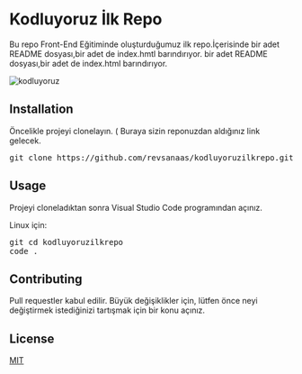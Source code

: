 # **Kodluyoruz İlk Repo**
Bu repo [](Kodluyoruz) Front-End Eğitiminde oluşturduğumuz ilk repo.İçerisinde bir adet README dosyası,bir adet de index.hmtl barındırıyor.
bir adet README dosyası,bir adet de index.html barındırıyor.

![kodluyoruz](https://media.kommunity.com/communities/kodluyoruz/17637/27971846_748761281998348_2999043640998413504_n.png?p=community-800)

## **Installation**

<p>Öncelikle projeyi clonelayın. ( Buraya sizin reponuzdan aldığınız link gelecek. </p>

<pre>git clone https://github.com/revsanaas/kodluyoruzilkrepo.git</pre>
 
 ## **Usage**

 <p>Projeyi cloneladıktan sonra Visual Studio Code programından açınız.</p>

 Linux için:
<div>
<pre>git cd kodluyoruzilkrepo
code . </pre>
 </div>

 ## **Contributing**

<p> Pull requestler kabul edilir. Büyük değişiklikler için, lütfen önce neyi değiştirmek istediğinizi tartışmak için bir konu açınız.</p>

## **License**


 [MIT](MIT)  